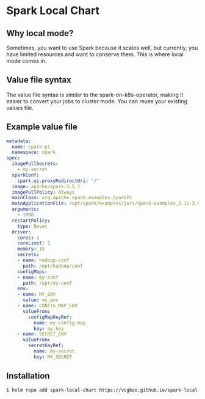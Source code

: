 # Spark Local Chart
## Why local mode?
Sometimes, you want to use Spark because it scales well, but currently, you have limited resources and want to conserve them. This is where local mode comes in.
## Value file syntax 
The value file syntax is similar to the spark-on-k8s-operator, making it easier to convert your jobs to cluster mode. You can reuse your existing values file.

## Example value file

````yaml
metadata:
  name: spark-pi
  namespace: spark
spec:
  imagePullSecrets:
    - my-secret
  sparkConf:
    spark.ui.proxyRedirectUri: "/"
  image: apache/spark:3.5.1
  imagePullPolicy: Always
  mainClass: org.apache.spark.examples.SparkPi
  mainApplicationFile: /opt/spark/examples/jars/spark-examples_2.12-3.5.1.jar
  arguments:
    - 1000
  restartPolicy:
    type: Never
  driver:
    cores: 1
    coreLimit: 1
    memory: 1G
    secrets:
    - name: hadoop-conf
      path: /opt/hadoop/conf
    configMaps:
    - name: my-conf
      path: /opt/my-conf
    env:
    - name: MY_ENV
      value: my_env
    - name: CONFIG_MAP_ENV
      valueFrom:
        configMapKeyRef:
          name: my-config-map
          key: my_key
    - name: SECRET_ENV
      valueFrom:
        secretKeyRef:
          name: my-secret
          key: MY_SECRET
````
## Installation
````bash
$ helm repo add spark-local-chart https://vcgbao.github.io/spark-local-chart/
````